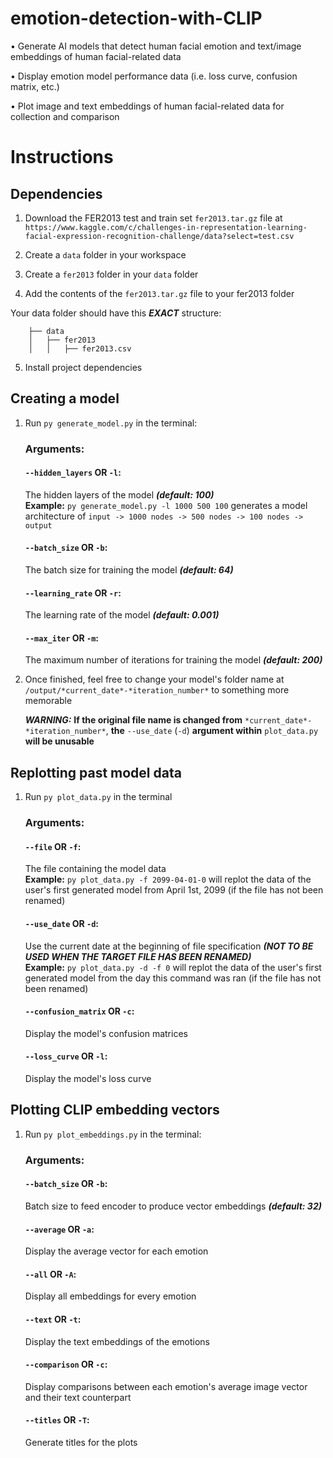 
# emotion-detection-with-CLIP

•	Generate AI models that detect human facial emotion and text/image embeddings of human facial-related data

•	Display emotion model performance data (i.e. loss curve, confusion matrix, etc.)

•	Plot image and text embeddings of human facial-related data for collection and comparison

  

# Instructions
## Dependencies

1. Download the FER2013 test and train set `fer2013.tar.gz` file at `https://www.kaggle.com/c/challenges-in-representation-learning-facial-expression-recognition-challenge/data?select=test.csv`

2. Create a `data` folder in your workspace
3. Create a `fer2013` folder in your `data` folder
4. Add the contents of the `fer2013.tar.gz` file to your fer2013 folder


Your data folder should have this ***EXACT*** structure:

```
	├── data
	│   ├── fer2013
	│   │   ├── fer2013.csv
 ```

5. Install project dependencies

## Creating a model

1. Run `py generate_model.py` in the terminal:

	### Arguments:
	
	#### `--hidden_layers` **OR** `-l`:
	The hidden layers of the model ***(default: 100)***\
	**Example:** `py generate_model.py -l 1000 500 100` generates a model architecture of `input -> 1000 nodes -> 500 nodes -> 100 nodes -> output`
	
	#### `--batch_size` **OR** `-b`:
	The batch size for training the model ***(default: 64)***

	#### `--learning_rate` **OR** `-r`:
	The learning rate of the model ***(default: 0.001)***

	#### `--max_iter` **OR** `-m`:
	The maximum number of iterations for training the model ***(default: 200)***

3. Once finished, feel free to change your model's folder name at `/output/*current_date*-*iteration_number*` to something more memorable
   
   ***WARNING:*** **If the original file name is changed from** `*current_date*-*iteration_number*`, **the** `--use_date` (`-d`) **argument within** `plot_data.py` **will be unusable**

## Replotting past model data

1. Run `py plot_data.py` in the terminal

	### Arguments:
	#### `--file` **OR** `-f`:
 	The file containing the model data\
	**Example:** `py plot_data.py -f 2099-04-01-0` will replot the data of the user's first generated model from April 1st, 2099 (if the file has not been renamed)

	#### `--use_date` **OR** `-d`:
	Use the current date at the beginning of file specification ***(NOT TO BE USED WHEN THE TARGET FILE HAS BEEN RENAMED)***\
	**Example:** `py plot_data.py -d -f 0` will replot the data of the user's first generated model from the day this command was ran (if the file has not been renamed)
	
	#### `--confusion_matrix` **OR**  `-c`:
	Display the model's confusion matrices
	
	#### `--loss_curve` **OR** `-l`:
 	Display the model's loss curve

## Plotting CLIP embedding vectors

1. Run `py plot_embeddings.py` in the terminal:

   	### Arguments:
	#### `--batch_size` **OR** `-b`:
	Batch size to feed encoder to produce vector embeddings ***(default: 32)***
	
	#### `--average` **OR** `-a`:
	Display the average vector for each emotion
	
	#### `--all` **OR** `-A`:
	Display all embeddings for every emotion

	#### `--text` **OR** `-t`:
	Display the text embeddings of the emotions

	#### `--comparison` **OR** `-c`:
	Display comparisons between each emotion's average image vector and their text counterpart

	#### `--titles` **OR** `-T`:
	Generate titles for the plots
